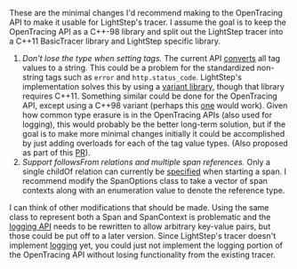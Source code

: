 These are the minimal changes I'd recommend making to the OpenTracing API to
make it usable for LightStep's tracer. I assume the goal is to keep the
OpenTracing API as a C++-98 library and split out the LightStep tracer into
a C++11 BasicTracer library and LightStep specific library.
1. *Don't lose the type when setting tags.* The current API
   [converts](https://github.com/opentracing/opentracing-cpp/blob/master/opentracing/span.h#L190)
   all tag values to a string. This could be a problem for the standardized
   non-string tags such as `error` and `http.status_code`. LightStep's
   implementation solves this by using a [variant
   library](https://github.com/mapbox/variant), though that library requires
   C++11. Something similar could be done for the OpenTracing API, except using
   a C++98 variant (perhaps this
   [one](https://github.com/martinmoene/variant-lite) would work). Given how
   common type erasure is in the OpenTracing APIs (also used for logging), this
   would probably be
   the better long-term solution, but if the goal is to make more minimal changes
   initially it could be accomplished by just adding overloads for each of the tag
   value types.  (Also proposed as part of this
   [PR](https://github.com/jquinn47/opentracing-cpp/blob/1b915dabcdb3c93ca8f2db71ae1efc4350431c8a/opentracing/span.h#L20)).
2. *Support followsFrom relations and multiple span references.* Only a
   single childOf relation can currently be
   [specified](https://github.com/opentracing/opentracing-cpp/blob/master/opentracing/tracer.h#L32)
   when starting a span. I recommend modify the SpanOptions class to take a vector
   of span contexts along with an enumeration value to denote the reference type.

I can think of other modifications that should be made. Using the same class to
represent both a Span and SpanContext is problematic and the [logging
API](https://github.com/opentracing/opentracing-cpp/blob/master/opentracing/span.h#L122)
needs to be rewritten to allow arbitrary key-value pairs, but those could be put
off to a later version. Since LightStep's tracer doesn't implement
[logging](https://github.com/lightstep/lightstep-tracer-cpp/blob/master/src/c%2B%2B11/lightstep/span.h#L51)
yet, you could just not implement the logging portion of the OpenTracing API
without losing functionality from the existing tracer.
